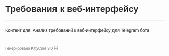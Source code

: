 <!DOCTYPE html>
<html lang="ru">
<head>
    <meta charset="UTF-8">
    <meta name="viewport" content="width=device-width, initial-scale=1.0">
    <title>Требования к веб-интерфейсу</title>
    <style>
        body { font-family: Arial, sans-serif; margin: 40px; }
        .header { color: #333; border-bottom: 2px solid #eee; }
        .content { margin-top: 20px; line-height: 1.6; }
        .footer { margin-top: 40px; color: #666; font-size: 12px; }
    </style>
</head>
<body>
    <div class="header">
        <h1>Требования к веб-интерфейсу</h1>
    </div>
    <div class="content">
        <p>Контент для: Анализ требований к веб-интерфейсу для Telegram бота</p>
    </div>
    <div class="footer">
        Генерировано KittyCore 3.0 🐱
    </div>
</body>
</html>